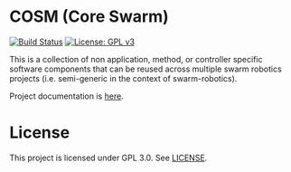 # COSM (Core Swarm)

[![Build Status](https://travis-ci.org/swarm-robotics/cosm.svg?branch=devel)](https://travis-ci.org/swarm-robotics/cosm.svg?branch=devel)
[![License: GPL v3](https://img.shields.io/badge/License-GPLv3-blue.svg)](https://www.gnu.org/licenses/gpl-3.0)

This is a collection of non application, method, or controller specific software
components that can be reused across multiple swarm robotics projects
(i.e. semi-generic in the context of swarm-robotics).

Project documentation is [here](https://cosm.readthedocs.io/en/latest/).

# License
This project is licensed under GPL 3.0. See [LICENSE](LICENSE.md).
